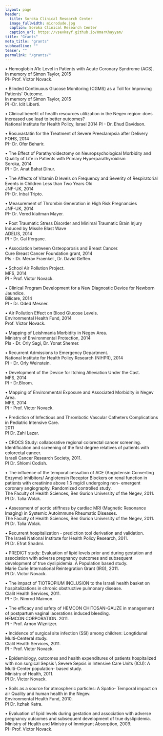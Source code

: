 ```yaml
---
layout: page
header:
  title: Soroka Clinical Research Center
  image_fullwidth: microdude.jpg
  caption: Soroka Clinical Research Center
  caption_url: https://vsevkayf.github.io/OmarKhayyam/
title: "Grants"
meta_title: "grants"
subheadline: ""
teaser: ""
permalink: "/grants/"
---
```


• Hemoglobin A1c Level in Patients with Acute Coronary Syndrome (ACS).  
In memory of Simon Taylor, 2015  
PI- Prof. Victor Novack.  

• Blinded Continuous Glucose Monitoring (CGMS) as a Toll for Improving Patients' Outcome.  
In memory of Simon Taylor, 2015  
PI -Dr. Idit Liberti.  


• Clinical benefit of health resources utilization in the Negev region: does increased use lead to better outcomes?  
National Institute for Health Policy, Israel  2014
PI - Dr. Ehud Davidson.  


• Rosuvastatin for the Treatment of Severe Preeclampsia after Delivery  
FOHS, 2014  
PI- Dr. Ofer Beharir.  


• The Effect of Parathyroidectomy on Neuropsychological Morbidity and Quality of Life in Patients with Primary Hyperparathyroidism  
Soroka, 2014  
PI - Dr. Anat Bahat Dinur.  


• The Affects of Vitamin D levels on Frequency and Severity of Respiratorial Events in Children Less than Two Years Old  
JNF-UK, 2014  
PI- Dr. Inbal Tripto.  


• Measurement of Thrombin Generation in High Risk Pregnancies  
JNF-UK, 2014  
PI- Dr. Vered klaitman Mayer.  


• Post Traumatic Stress Disorder and Minimal Traumatic Brain Injury Induced by Missile Blast Wave  
ADELIS, 2014  
PI - Dr. Gal Ifergane.  


• Association between Osteoporosis and Breast Cancer.  
Cure Breast Cancer Foundation grant, 2014  
PIs -  Dr. Merav Fraenkel , Dr. David Geffen.  


• School Air Pollution Project.  
MFS, 2014  
PI - Prof. Victor Novack.  


• Clinical Program Development for a New Diagnostic Device for Newborn Jaundice.  
Bilicare, 2014  
PI - Dr. Oded Mesner.  


• Air Pollution Effect on Blood Glucose Levels.  
Environmental Health Fund, 2014  
Prof. Victor Novack.  


• Mapping of Leishmania Morbidity in Negev Area.  
Ministry of Environmental Protection, 2014  
PIs - Dr. Orly Sagi, Dr. Yonat Shemer.  


• Recurrent Admissions to Emergency Department.  
National Institute for Health Policy Research (NIHPR), 2014  
PI - Dr. Orly Weinstein.  


• Development of the Device for Itching Alleviation Under the Cast.  
MFS, 2014  
PI - Dr.Bloom.  


• Mapping of Environmental Exposure and Associated Morbidity in Negev Area.  
MFS, 2014  
PI - Prof. Victor Novack.  


• Prediction of Infectious and Thrombotic Vascular Catheters Complications in Pediatric Intensive Care.  
2011  
PI Dr. Zahi Lazar.  


• CROCS Study: collaborative regional colorectal cancer screening. Identification and screening of the first degree relatives of patients with colorectal cancer.  
Israeli Cancer Research Society, 2011.  
PI Dr. Shlomi Codish.  


• The influence of the temporal cessation of ACE (Angiotensin Converting Enzyme) inhibitors/ Angiotensin Receptor Blockers on renal function in patients with creatinine above 1.5 mg/dl undergoing non- emergent coronary angiography. Randomized controlled study.  
The Faculty of Health Sciences, Ben Gurion University of the Negev, 2011.  
PI Dr. Talia Wolak.  


• Assessment of aortic stiffness by cardiac MRI (Magnetic Resonance Imaging) in Systemic Autoimmune Rheumatic Diseases.  
The Faculty of Health Sciences, Ben Gurion University of the Negev, 2011.  
PI Dr. Talia Wolak.  


• Recurrent hospitalization - prediction tool derivation and validation.  
The Israeli National Institute for Health Policy Research, 2011.  
PI Dr. Efrat Shadmi.  


• PREDICT study: Evaluation of lipid levels prior and during gestation and association with adverse pregnancy outcomes and subsequent development of true dyslipidemia. A Population based study.  
Marie Curie International Reintegration Grant (IRG), 2011.  
PI Dr. Victor Novack.  


• The impact of TIOTROPIUM INCLUSION to the Israeli health basket on hospitalizations in chronic obstructive pulmonary disease.  
Clalit Health Services, 2011.  
PI - Dr. Nimrod Maimon.  


• The efficacy and safety of HEMCON CHITOSAN-GAUZE in management of postpartum vaginal lacerations induced bleeding.  
HEMCON CORPORATION. 2011.  
PI - Prof. Arnon Wiznitzer.  


• Incidence of surgical site infection (SSI) among children: Longtidunal Multi-Centeral study.  
Clalit Health Services, 2011.  
PI - Prof. Victor Novack.  


• Epidemiology, outcomes and health expenditures of patients hospitalized with non surgical Sepsis \ Severe Sepsis in Intensive Care Units (ICU): A Multi-Center population- based study.  
Ministry of Health, 2011.  
PI Dr. Victor Novack.  


• Soils as a source for atmospheric particles: A Spatio- Temporal impact on air Quality and human health in the Negev.  
Environmental Health Fund, 2010.  
PI Dr. Itzhak Katra.  


• Evaluation of lipid levels during gestation and association with adverse pregnancy outcomes and subsequent development of true dyslipidemia.  
Ministry of Health and Ministry of Immigrant Absorption, 2009.  
PI- Prof. Victor Novack.  
